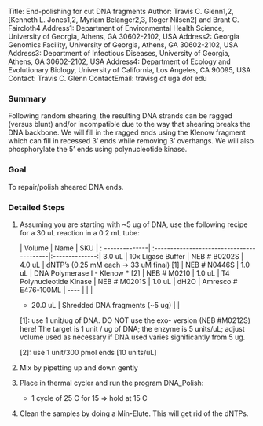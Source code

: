 Title: End\-polishing for cut DNA fragments
Author: Travis C. Glenn1,2, [Kenneth L. Jones1,2, Myriam Belanger2,3, Roger Nilsen2] and Brant C. Faircloth4
Address1: Department of Environmental Health Science, University of Georgia, Athens, GA 30602\-2102, USA
Address2: Georgia Genomics Facility, University of Georgia, Athens, GA 30602\-2102, USA
Address3: Department of Infectious Diseases, University of Georgia, Athens, GA 30602\-2102, USA
Address4:  Department of Ecology and Evolutionary Biology, University of California, Los Angeles, CA 90095, USA
Contact: Travis C. Glenn
ContactEmail:  travisg _at_ uga _dot_ edu

### Summary

Following random shearing, the resulting DNA strands can be ragged (versus blunt) and/or incompatible due to the way that shearing breaks the DNA backbone.  We will fill in the ragged ends using the Klenow fragment which can fill in recessed 3’ ends while removing 3’ overhangs.  We will also phosphorylate the 5’ ends using polynucleotide kinase.

### Goal

To repair/polish sheared DNA ends. 

### Detailed Steps

1. Assuming you are starting with ~5 ug of DNA, use the following recipe for a 30 uL reaction in a 0.2 mL tube:

    | Volume        | Name                                      |        SKU    |
    : --------------| :-----------------------------------------|:--------------:|
    3.0 uL          | 10x Ligase Buffer                         | NEB # B0202S  |
    4.0 uL          | dNTP’s  (0.25 mM each -> 33 uM final) [1] | NEB # N0446S  |
    1.0 uL          | DNA Polymerase I - Klenow * [2]           | NEB # M0210   |
    1.0 uL          | T4 Polynucleotide Kinase                  | NEB # M0201S  |
    1.0 uL          | dH2O                                      | Amresco # E476-100ML |
    ----            |                                           |               |
    + 20.0 uL         | Shredded DNA fragments (~5 ug)          |               |

    [1]:  use 1 unit/ug of DNA.  DO NOT use the exo- version (NEB #M0212S) here!  The target is 1 unit / ug of DNA; the enzyme is 5 units/uL; adjust volume used as necessary if DNA used varies significantly from 5 ug.

    [2]:  use 1 unit/300 pmol ends [10 units/uL]

1. Mix by pipetting up and down gently
2. Place in thermal cycler and run the program DNA_Polish:
    
    * 1 cycle of 25 C for 15 => hold at 15 C

3. Clean the samples by doing a Min-Elute. This will get rid of the dNTPs.
